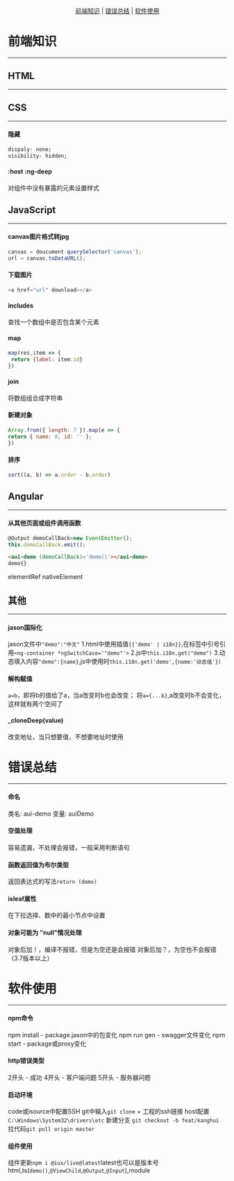 <span style="display: flex; justify-content: center"><span>[前端知识](#前端知识) | [错误总结](#错误总结) | [软件使用](#软件使用)</span></span>  

# 前端知识
* * *
## HTML
* * *
## CSS
* * *
#### 隐藏
```css
dispaly: none;
visibility: hidden;
```


#### :host :ng-deep
对组件中没有暴露的元素设置样式

## JavaScript
* * *
#### canvas图片格式转jpg
```javascript
canvas = doucument.querySelector('canvas');
url = canvas.toDataURL();
```

#### 下载图片
```javascript
<a href="url" download></a>
```

#### includes
查找一个数组中是否包含某个元素

#### map
```javascript
map(res,item => {
 return {label: item.id}
})
```

#### join
将数组组合成字符串

#### 新建对象
```js
Array.from({ length: 7 }).map(e => {
return { name: 0, id: '' };
})
```

#### 排序
```javascript
sort((a, b) => a.order - b.order)
```



## Angular
* * *
#### 从其他页面或组件调用函数
```javascript
@Output demoCallBack=new EventEmitter(); 
this.demoCallBack.emit();
```
```html
<aui-demo (demoCallBack)='demo()'></aui-demo>
demo{}
```

elementRef
nativeElement

## 其他
* * *
#### jason国际化
jason文件中`"demo":"中文"`
1.html中使用插值`{{'demo' | i18n}}`,在标签中引号引用`<ng-container *ngSwitchCase='"demo"'>`
2.js中`this.i18n.get("demo")`
3.动态填入内容`"demo":{name}`,js中使用时`this.i18n.get('demo',{name:'动态值'})`

#### 解构赋值
`a=b`，即将b的值给了a，当a改变时b也会改变；
将`a={...b}`,a改变时b不会变化，这样就有两个空间了

#### _cloneDeep(value)
改变地址，当只想要值，不想要地址时使用

# 错误总结
* * *
#### 命名
类名: aui-demo
变量: auiDemo

#### 空值处理
容易遗漏，不处理会报错，一般采用判断语句

#### 函数返回值为布尔类型
返回表达式的写法`return (demo)`

#### isleaf属性
在下拉选择、数中的最小节点中设置

#### 对象可能为 "null"情况处理
对象后加！，编译不报错，但是为空还是会报错
对象后加？，为空也不会报错（3.7版本以上）

# 软件使用
* * *
#### npm命令
npm install - package.jason中的包变化
npm run gen - swagger文件变化
npm start - package或proxy变化

#### http错误类型
2开头 - 成功
4开头 - 客户端问题
5开头 - 服务器问题

#### 启动环境
code或isource中配置SSH
git中输入`git clone` + 工程的ssh链接
host配置`C:\Windows\System32\drivers\etc`
新建分支 `git checkout -b feat/kanghui`
拉代码`git pull origin master`

#### 组件使用
组件更新`npm i @iux/live@latest`latest也可以是版本号
html,ts(`demo()`,`@ViewChild`,`@Output`,`@Input`),module




